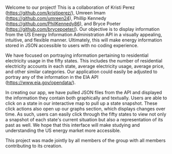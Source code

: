 Welcome to our project! This is a collaboration of Kristi Perez (https://github.com/kristiperez/), Umreen Imam (https://github.com/umreen24), Phillip Kennedy (https://github.com/PhilKennedy86), and Bryce Poeter (https://github.com/brycepoeter/). Our objective is to display information from the US Energy Information Administration API in a visually appealing, intuitive, and flexible manner. Ultimately, this will make energy information stored in JSON accessible to users with no coding experience. 

We have focused on portraying information pertaining to residential electricity usage in the fifty states. This includes the number of residential electricity accounts in each state, average electricity usage, average price, and other similar categories. Our application could easily be adjusted to portray any of the information in the EIA API (https://www.eia.gov/opendata/). 

In creating our app, we have pulled JSON files from the API and displayed the information they contain both graphically and textually. Users are able to click on a state in our interactive map to pull up a state snapshot. These click actions also open up our graphs section, which displays changes over time. As such, users can easily click through the fifty states to view not only a snapshot of each state's current situation but also a representation of its past as well. We hope that this interface will make studying and understanding the US energy market more accessible.  

This project was made jointly by all members of the group with all members contributing to its creation. 
